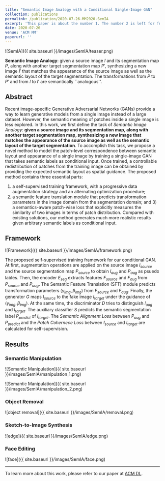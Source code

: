 ```yaml
---
title: "Semantic Image Analogy with a Conditional Single-Image GAN"
collection: publications
permalink: /publication/2020-07-26-MM2020-SemIA
excerpt: 'This paper is about the number 1. The number 2 is left for future work.'
date: 2020-07-26
venue: 'ACM MM'
paperurl: ''
---
```


![SemIA]({{ site.baseurl }}/images/SemIA/teaser.png)


__Semantic Image Analogy__: given a source image $I$ and its segmentation map $P$, along with another
target segmentation map $P'$, synthesizing a new image $I'$ that matches the appearance
of the source image as well as the semantic layout of the target segmentation. The transformations from $P$ to $P'$ and
from $I$ to $I'$ are semantically ``analogous''. 


## Abstract

Recent image-specific Generative Adversarial Networks (GANs) provide a way to learn generative models from a single image instead of a large dataset.
However, the semantic meaning of patches inside a single image is less explored. 
In this work, we first define the task of *Semantic Image Analogy*:
__given a source image and its segmentation map, along with another
target segmentation map, synthesizing a new image that matches the appearance
of the source image as well as the semantic layout of the target segmentation__. 
To accomplish this task, we propose a novel method to model the patch-level correspondence between semantic layout 
and appearance of a single image by training a single-image GAN that takes semantic labels as conditional input.
Once trained, a controllable redistribution of patches from the training image can be obtained
by providing the expected semantic layout as spatial guidance. 
The proposed method contains three essential parts: 
1) a self-supervised training framework, with a progressive data augmentation strategy and an alternating optimization procedure; 
2) a semantic feature translation module that predicts transformation parameters in the image domain from the segmentation domain;
and 3) a semantics-aware patch-wise loss that explicitly measures the similarity of two images in terms of patch distribution. 
Compared with existing solutions, our method generates much more realistic results
given arbitrary semantic labels as conditional input. 

## Framework

![Framework]({{ site.baseurl }}/images/SemIA/framework.png)

The proposed self-supervised training framework for our conditional GAN. 
At first, augmentation operations are applied on the source image $I_{source}$ and the source segmentation map $P_{source}$ to obtain $I_{aug}$ and $P_{aug}$ as psuedo lables.
Then, the encoder $E_{seg}$ extracts features $F_{source}$ and $F_{aug}$ from $P_{source}$ and $P_{aug}$.
The Semantic Feature Translation (SFT) module predicts transformation parameters $(\gamma_{img}, \beta_{img})$
from $F_{source}$ and $F_{aug}$.
Finally, the generator $G$ maps $I_{source}$ to the fake image $I_{target}$ under the guidance
of $(\gamma_{img}, \beta_{img})$.
At the same time, the discriminator $D$ tries to distinguish $I_{aug}$ and $I_{target}$.
    The auxiliary classifier $S$ predicts the semantic segmentation label $P_{predict}$ of $I_{target}$.
The *Semantic Alignment Loss* between $P_{aug}$ and $P_{predict}$ and 
the *Patch Cohernece Loss* between $I_{source}$ and $I_{target}$ are calculated for self-supervision.


## Results


### Semantic Manipulation

![Semantic Manipulation]({{ site.baseurl }}/images/SemIA/manipulation_1.png)

![Semantic Manipulation]({{ site.baseurl }}/images/SemIA/manipulation_2.png)


### Object Removal
![object removal]({{ site.baseurl }}/images/SemIA/removal.png)


### Sketch-to-Image Synthesis

![edge]({{ site.baseurl }}/images/SemIA/edge.png)


### Face Editing

![face]({{ site.baseurl }}/images/SemIA/face.png)


---

To learn more about this work, please refer to our paper at [ACM DL](https://dl.acm.org/doi/10.1145/3394171.3413601).